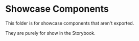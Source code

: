# Showcase Components

This folder is for showcase components that aren't exported.

They are purely for show in the Storybook.
